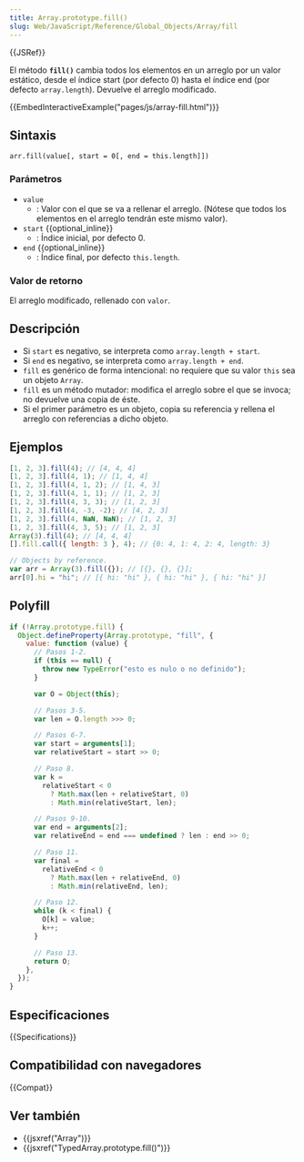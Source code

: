 ```yaml
---
title: Array.prototype.fill()
slug: Web/JavaScript/Reference/Global_Objects/Array/fill
---
```


{{JSRef}}

El método **`fill()`** cambia todos los elementos en un arreglo por un valor estático, desde el índice start (por defecto 0) hasta el índice end (por defecto `array.length`). Devuelve el arreglo modificado.

{{EmbedInteractiveExample("pages/js/array-fill.html")}}

## Sintaxis

```
arr.fill(value[, start = 0[, end = this.length]])
```

### Parámetros

- `value`
  - : Valor con el que se va a rellenar el arreglo. (Nótese que todos los elementos en el arreglo tendrán este mismo valor).
- `start` {{optional_inline}}
  - : Índice inicial, por defecto 0.
- `end` {{optional_inline}}
  - : Índice final, por defecto `this.length`.

### Valor de retorno

El arreglo modificado, rellenado con `valor`.

## Descripción

- Si `start` es negativo, se interpreta como `array.length + start`.
- Si `end` es negativo, se interpreta como `array.length + end`.
- `fill` es genérico de forma intencional: no requiere que su valor `this` sea un objeto `Array`.
- `fill` es un método mutador: modifica el arreglo sobre el que se invoca; no devuelve una copia de éste.
- Si el primer parámetro es un objeto, copia su referencia y rellena el arreglo con referencias a dicho objeto.

## Ejemplos

```js
[1, 2, 3].fill(4); // [4, 4, 4]
[1, 2, 3].fill(4, 1); // [1, 4, 4]
[1, 2, 3].fill(4, 1, 2); // [1, 4, 3]
[1, 2, 3].fill(4, 1, 1); // [1, 2, 3]
[1, 2, 3].fill(4, 3, 3); // [1, 2, 3]
[1, 2, 3].fill(4, -3, -2); // [4, 2, 3]
[1, 2, 3].fill(4, NaN, NaN); // [1, 2, 3]
[1, 2, 3].fill(4, 3, 5); // [1, 2, 3]
Array(3).fill(4); // [4, 4, 4]
[].fill.call({ length: 3 }, 4); // {0: 4, 1: 4, 2: 4, length: 3}

// Objects by reference.
var arr = Array(3).fill({}); // [{}, {}, {}];
arr[0].hi = "hi"; // [{ hi: "hi" }, { hi: "hi" }, { hi: "hi" }]
```

## Polyfill

```js
if (!Array.prototype.fill) {
  Object.defineProperty(Array.prototype, "fill", {
    value: function (value) {
      // Pasos 1-2.
      if (this == null) {
        throw new TypeError("esto es nulo o no definido");
      }

      var O = Object(this);

      // Pasos 3-5.
      var len = O.length >>> 0;

      // Pasos 6-7.
      var start = arguments[1];
      var relativeStart = start >> 0;

      // Paso 8.
      var k =
        relativeStart < 0
          ? Math.max(len + relativeStart, 0)
          : Math.min(relativeStart, len);

      // Pasos 9-10.
      var end = arguments[2];
      var relativeEnd = end === undefined ? len : end >> 0;

      // Paso 11.
      var final =
        relativeEnd < 0
          ? Math.max(len + relativeEnd, 0)
          : Math.min(relativeEnd, len);

      // Paso 12.
      while (k < final) {
        O[k] = value;
        k++;
      }

      // Paso 13.
      return O;
    },
  });
}
```

## Especificaciones

{{Specifications}}

## Compatibilidad con navegadores

{{Compat}}

## Ver también

- {{jsxref("Array")}}
- {{jsxref("TypedArray.prototype.fill()")}}
